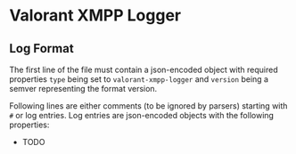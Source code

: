 # Valorant XMPP Logger

## Log Format
The first line of the file must contain a json-encoded object with required properties
`type` being set to `valorant-xmpp-logger` and `version` being a semver representing the format version.

Following lines are either comments (to be ignored by parsers) starting with `#` or log entries.
Log entries are json-encoded objects with the following properties:
 - TODO
